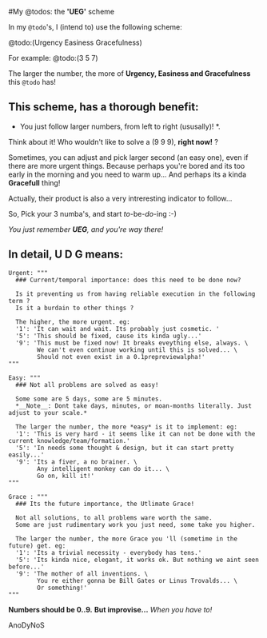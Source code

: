
#My @todos: the **'UEG'** scheme

In my `@todo`'s, I (intend to) use the following scheme:

  @todo:(Urgency Easiness Gracefulness)

For example:
  @todo:(3 5 7)

The larger the number, the more of **Urgency, Easiness and Gracefulness** this `@todo` has!

## This scheme, has a thorough benefit:
* You just follow larger numbers, from left to right (ususally)! *.

Think about it! Who wouldn't like to solve a (9 9 9), **right now!** ?

Sometimes, you can adjust and pick larger second (an easy one), even if there are more urgent things.
Because perhaps you're bored and its too early in the morning and you need to warm up...
And perhaps its a kinda **Gracefull** thing!

Actually, their product is also a very intreresting indicator to follow...

So, Pick your 3 numba's, and start *to*-be-*do*-ing :-)

_You just remember **UEG**, and you're way there!_

## In detail, U D G means:

    Urgent: """
      ### Current/temporal importance: does this need to be done now?

      Is it preventing us from having reliable execution in the following term ?
      Is it a burdain to other things ?

      The higher, the more urgent. eg:
      '1': 'It can wait and wait. Its probably just cosmetic. '
      '5': 'This should be fixed, cause its kinda ugly...'
      '9': 'This must be fixed now! It breaks eveything else, always. \
            We can't even continue working until this is solved... \
            Should not even exist in a 0.1prepreviewalpha!'
    """

    Easy: """
      ### Not all problems are solved as easy!

      Some some are 5 days, some are 5 minutes.
      *__Note__: Dont take days, minutes, or moan-months literally. Just adjust to your scale.*

      The larger the number, the more *easy* is it to implement: eg:
      '1': 'This is very hard - it seems like it can not be done with the current knowledge/team/formation.'
      '5': 'In needs some thought & design, but it can start pretty easily...'
      '9': 'Its a fiver, a no brainer. \
            Any intelligent monkey can do it... \
            Go on, kill it!'
    """

    Grace : """
      ### Its the future importance, the Utlimate Grace!

      Not all solutions, to all problems ware worth the same.
      Some are just rudimentary work you just need, some take you higher.

      The larger the number, the more Grace you 'll (sometime in the future) get. eg:
      '1': 'Its a trivial necessity - everybody has tens.'
      '5': 'Its kinda nice, elegant, it works ok. But nothing we aint seen before...'
      '9': 'The mother of all inventions. \
            You re either gonna be Bill Gates or Linus Trovalds... \
            Or something!'
    """


**__Numbers should be 0..9.__** **But improvise...** *When you have to!*

AnoDyNoS